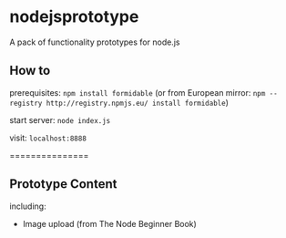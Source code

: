 nodejsprototype
===============

A pack of functionality prototypes for node.js


## How to

prerequisites: `npm install formidable` (or from European mirror: `npm --registry http://registry.npmjs.eu/ install formidable`)

start server: `node index.js`

visit: `localhost:8888`

===============
## Prototype Content

including:

*	Image upload (from The Node Beginner Book)




